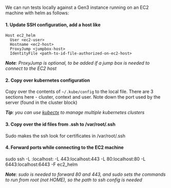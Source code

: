 We can run tests locally against a Gen3 instance running on an EC2 machine with helm as follows:

#### 1. Update SSH configuration, add a host like
```
Host ec2_helm
  User <ec2-user>
  Hostname <ec2-host>
  ProxyJump <jumpbox-host>
  IdentityFile <path-to-id-file-authorized-on-ec2-host>
```
_**Note**: ProxyJump is optional, to be added if a jump box is needed to connect to the EC2 host_

#### 2. Copy over kubernetes configuration
Copy over the contents of `~/.kube/config` to the local file. There are 3 sections here - cluster, context and user.
Note down the port used by the server (found in the cluster block)

_**Tip**: you can use [kubectx](https://github.com/ahmetb/kubectx) to manage multiple kubernetes clusters_


#### 3. Copy over the id files from .ssh to /var/root/.ssh
Sudo makes the ssh look for certificates in /var/root/.ssh

#### 4. Forward ports while connecting to the EC2 machine
sudo ssh -L <kube-config-port>:localhost:<kube-config-port> -L 443:localhost:443 -L 80:localhost:80 -L 6443:localhost:6443 -F <path-to-ssh-config> ec2_helm

_**Note**: sudo is needed to forward 80 and 443, and sudo sets the commands to run from root (not HOME), so the path to ssh config is needed_
